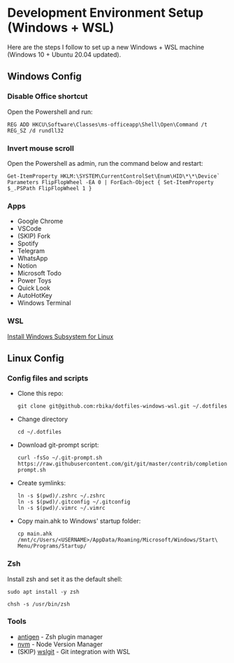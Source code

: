 # Development Environment Setup (Windows + WSL)

Here are the steps I follow to set up a new Windows + WSL machine (Windows 10 + Ubuntu 20.04 updated).

## Windows Config

### Disable Office shortcut

Open the Powershell and run:

```
REG ADD HKCU\Software\Classes\ms-officeapp\Shell\Open\Command /t REG_SZ /d rundll32
```

### Invert mouse scroll

Open the Powershell as admin, run the command below and restart:

```
Get-ItemProperty HKLM:\SYSTEM\CurrentControlSet\Enum\HID\*\*\Device` Parameters FlipFlopWheel -EA 0 | ForEach-Object { Set-ItemProperty $_.PSPath FlipFlopWheel 1 }
```

### Apps

- Google Chrome
- VSCode
- (SKIP) Fork
- Spotify
- Telegram
- WhatsApp
- Notion
- Microsoft Todo
- Power Toys
- Quick Look
- AutoHotKey
- Windows Terminal

### WSL

[Install Windows Subsystem for Linux](https://docs.microsoft.com/en-us/windows/wsl/install-win10)

## Linux Config

### Config files and scripts

- Clone this repo:

  ```
  git clone git@github.com:rbika/dotfiles-windows-wsl.git ~/.dotfiles
  ```

- Change directory

  ```
  cd ~/.dotfiles
  ```

- Download git-prompt script:

  ```
  curl -fsSo ~/.git-prompt.sh https://raw.githubusercontent.com/git/git/master/contrib/completion/git-prompt.sh
  ```

- Create symlinks:

  ```
  ln -s $(pwd)/.zshrc ~/.zshrc
  ln -s $(pwd)/.gitconfig ~/.gitconfig
  ln -s $(pwd)/.vimrc ~/.vimrc
  ```

- Copy main.ahk to Windows' startup folder:

  ```
  cp main.ahk /mnt/c/Users/<USERNAME>/AppData/Roaming/Microsoft/Windows/Start\ Menu/Programs/Startup/
  ```

### Zsh

Install zsh and set it as the default shell:

```
sudo apt install -y zsh
```

```
chsh -s /usr/bin/zsh
```

### Tools

- [antigen](https://github.com/zsh-users/antigen) - Zsh plugin manager
- [nvm](https://github.com/creationix/nvm#installation-and-update) - Node Version Manager
- (SKIP) [wslgit](https://github.com/andy-5/wslgit) - Git integration with WSL
